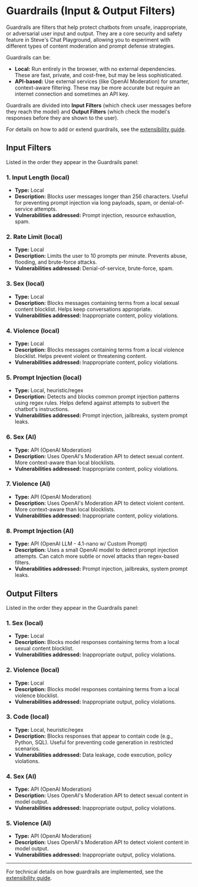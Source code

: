 # Guardrails (Input & Output Filters)

Guardrails are filters that help protect chatbots from unsafe, inappropriate, or adversarial user input and output. They are a core security and safety feature in Steve's Chat Playground, allowing you to experiment with different types of content moderation and prompt defense strategies.

Guardrails can be:
- **Local:** Run entirely in the browser, with no external dependencies. These are fast, private, and cost-free, but may be less sophisticated.
- **API-based:** Use external services (like OpenAI Moderation) for smarter, context-aware filtering. These may be more accurate but require an internet connection and sometimes an API key.

Guardrails are divided into **Input Filters** (which check user messages before they reach the model) and **Output Filters** (which check the model's responses before they are shown to the user).

For details on how to add or extend guardrails, see the [extensibility guide](extensibility.md).

## Input Filters

Listed in the order they appear in the Guardrails panel:

### 1. Input Length (local)
- **Type:** Local
- **Description:** Blocks user messages longer than 256 characters. Useful for preventing prompt injection via long payloads, spam, or denial-of-service attempts.
- **Vulnerabilities addressed:** Prompt injection, resource exhaustion, spam.

### 2. Rate Limit (local)
- **Type:** Local
- **Description:** Limits the user to 10 prompts per minute. Prevents abuse, flooding, and brute-force attacks.
- **Vulnerabilities addressed:** Denial-of-service, brute-force, spam.

### 3. Sex (local)
- **Type:** Local
- **Description:** Blocks messages containing terms from a local sexual content blocklist. Helps keep conversations appropriate.
- **Vulnerabilities addressed:** Inappropriate content, policy violations.

### 4. Violence (local)
- **Type:** Local
- **Description:** Blocks messages containing terms from a local violence blocklist. Helps prevent violent or threatening content.
- **Vulnerabilities addressed:** Inappropriate content, policy violations.

### 5. Prompt Injection (local)
- **Type:** Local, heuristic/regex
- **Description:** Detects and blocks common prompt injection patterns using regex rules. Helps defend against attempts to subvert the chatbot's instructions.
- **Vulnerabilities addressed:** Prompt injection, jailbreaks, system prompt leaks.

### 6. Sex (AI)
- **Type:** API (OpenAI Moderation)
- **Description:** Uses OpenAI's Moderation API to detect sexual content. More context-aware than local blocklists.
- **Vulnerabilities addressed:** Inappropriate content, policy violations.

### 7. Violence (AI)
- **Type:** API (OpenAI Moderation)
- **Description:** Uses OpenAI's Moderation API to detect violent content. More context-aware than local blocklists.
- **Vulnerabilities addressed:** Inappropriate content, policy violations.

### 8. Prompt Injection (AI)
- **Type:** API (OpenAI LLM - 4.1-nano w/ Custom Prompt)
- **Description:** Uses a small OpenAI model to detect prompt injection attempts. Can catch more subtle or novel attacks than regex-based filters.
- **Vulnerabilities addressed:** Prompt injection, jailbreaks, system prompt leaks.

## Output Filters

Listed in the order they appear in the Guardrails panel:

### 1. Sex (local)
- **Type:** Local
- **Description:** Blocks model responses containing terms from a local sexual content blocklist.
- **Vulnerabilities addressed:** Inappropriate output, policy violations.

### 2. Violence (local)
- **Type:** Local
- **Description:** Blocks model responses containing terms from a local violence blocklist.
- **Vulnerabilities addressed:** Inappropriate output, policy violations.

### 3. Code (local)
- **Type:** Local, heuristic/regex
- **Description:** Blocks responses that appear to contain code (e.g., Python, SQL). Useful for preventing code generation in restricted scenarios.
- **Vulnerabilities addressed:** Data leakage, code execution, policy violations.

### 4. Sex (AI)
- **Type:** API (OpenAI Moderation)
- **Description:** Uses OpenAI's Moderation API to detect sexual content in model output.
- **Vulnerabilities addressed:** Inappropriate output, policy violations.

### 5. Violence (AI)
- **Type:** API (OpenAI Moderation)
- **Description:** Uses OpenAI's Moderation API to detect violent content in model output.
- **Vulnerabilities addressed:** Inappropriate output, policy violations.

---

For technical details on how guardrails are implemented, see the [extensibility guide](extensibility.md). 